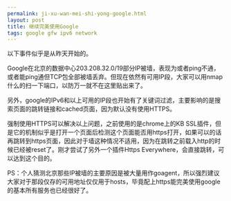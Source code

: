 ```yaml
---
permalink: ji-xu-wan-mei-shi-yong-google.html
layout: post
title: 继续完美使用Google
tags: google gfw ipv6 network
---
```


以下事件似乎是从昨天开始的。

Google在北京的数据中心203.208.32.0/19部分IP被墙，表现为或者ping不通，或者能ping通但TCP包全部被墙丢弃。但现在依然有可用IP段，大家可以用nmap什么的扫一下端口，以防万一就不在这里贴出来了。

另外，google的IPv6和以上可用的IP段也开始有了关键词过滤，主要影响的是搜索页面的跳转链接和cached页面，因为默认没有使用HTTPS。

强制使用HTTPS可以解决以上问题，之前使用的是chrome上的KB SSL插件，但是它的机制似乎是打开一个页面后检测这个页面能否用https打开，如果可以的话再跳转到https页面，因此对于墙这种情况不适用，因为在跳转之前载入http的时候已经被reset了。刚才尝试了另外一个插件Https Everywhere，会直接跳转，可以达到这个目的。

PS：个人猜测北京那些IP被墙的主要原因是被大量用作goagent，所以强烈建议大家对于那段仅存的可用地址仅仅用于hosts，毕竟配上https能完美使用google的基本所有服务也已经很好了。

